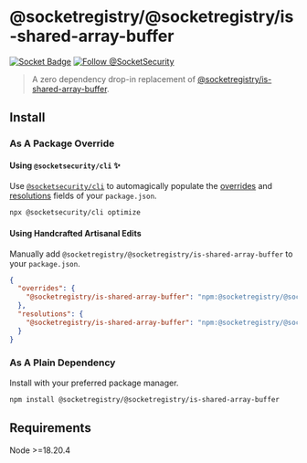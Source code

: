 # @socketregistry/@socketregistry/is-shared-array-buffer

[![Socket Badge](https://socket.dev/api/badge/npm/package/@socketregistry/@socketregistry/is-shared-array-buffer)](https://socket.dev/npm/package/@socketregistry/@socketregistry/is-shared-array-buffer)
[![Follow @SocketSecurity](https://img.shields.io/twitter/follow/SocketSecurity?style=social)](https://twitter.com/SocketSecurity)

> A zero dependency drop-in replacement of
> [@socketregistry/is-shared-array-buffer](https://www.npmjs.com/package/@socketregistry/is-shared-array-buffer).

## Install

### As A Package Override

#### Using `@socketsecurity/cli` :sparkles:

Use [`@socketsecurity/cli`](https://www.npmjs.com/package/@socketsecurity/cli)
to automagically populate the
[overrides](https://docs.npmjs.com/cli/v9/configuring-npm/package-json#overrides)
and [resolutions](https://yarnpkg.com/configuration/manifest#resolutions) fields
of your `package.json`.

```sh
npx @socketsecurity/cli optimize
```

#### Using Handcrafted Artisanal Edits

Manually add `@socketregistry/@socketregistry/is-shared-array-buffer` to your
`package.json`.

```json
{
  "overrides": {
    "@socketregistry/is-shared-array-buffer": "npm:@socketregistry/@socketregistry/is-shared-array-buffer@^1"
  },
  "resolutions": {
    "@socketregistry/is-shared-array-buffer": "npm:@socketregistry/@socketregistry/is-shared-array-buffer@^1"
  }
}
```

### As A Plain Dependency

Install with your preferred package manager.

```sh
npm install @socketregistry/@socketregistry/is-shared-array-buffer
```

## Requirements

Node &gt;=18.20.4
